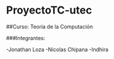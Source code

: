 # ProyectoTC-utec

##Curso: Teoria de la Computación

###Integrantes:

-Jonathan Loza
-Nicolas Chipana
-Indhira 

